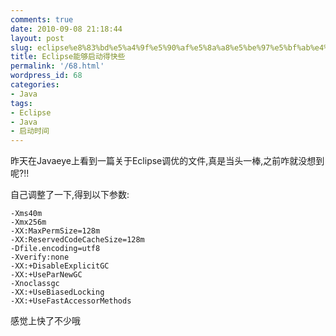 ```yaml
---
comments: true
date: 2010-09-08 21:18:44
layout: post
slug: eclipse%e8%83%bd%e5%a4%9f%e5%90%af%e5%8a%a8%e5%be%97%e5%bf%ab%e4%ba%9b
title: Eclipse能够启动得快些
permalink: '/68.html'
wordpress_id: 68
categories:
- Java
tags:
- Eclipse
- Java
- 启动时间
---
```


昨天在Javaeye上看到一篇关于Eclipse调优的文件,真是当头一棒,之前咋就没想到呢?!!

自己调整了一下,得到以下参数:

    
    
    -Xms40m
    -Xmx256m
    -XX:MaxPermSize=128m
    -XX:ReservedCodeCacheSize=128m
    -Dfile.encoding=utf8
    -Xverify:none
    -XX:+DisableExplicitGC
    -XX:+UseParNewGC
    -Xnoclassgc
    -XX:+UseBiasedLocking
    -XX:+UseFastAccessorMethods
    


感觉上快了不少哦
